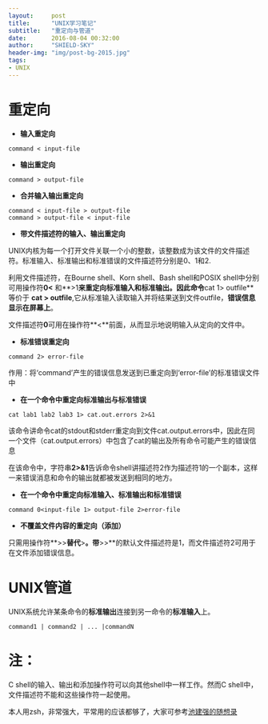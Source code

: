 ```yaml
---
layout:     post
title:      "UNIX学习笔记"
subtitle:   "重定向与管道"
date:       2016-08-04 00:32:00
author:     "SHIELD-SKY"
header-img: "img/post-bg-2015.jpg"
tags:
- UNIX
---
```

重定向
==
<ul>
	<li><b>输入重定向</b></li>
</ul>	

```	
command < input-file	
```	

<ul>
   <li><b>输出重定向</b></li>
</ul>

```
command > output-file
```
<ul>	
   <li><b>合并输入输出重定向</b></li>
</ul>	
   
```
command < input-file > output-file
command > output-file < input-file
```	
   
<ul>
   <li><b>带文件描述符的输入、输出重定向</b></li>
</ul>

UNIX内核为每一个打开文件关联一个小的整数，该整数成为该文件的文件描述符。标准输入、标准输出和标准错误的文件描述符分别是0、1和2.

利用文件描述符，在Bourne shell、Korn shell、Bash shell和POSIX shell中分别可用操作符**0<** 和**>1**来重定向标准输入和标准输出。因此命令**cat 1> outfile** 等价于 **cat > outfile**,它从标准输入读取输入并将结果送到文件outfile，**错误信息显示在屏幕上**。

文件描述符**0**可用在操作符**<**前面，从而显示地说明输入从定向的文件中。 
	   	
<ul>   
   <li><b>标准错误重定向</b></li>	
</ul>	

```
command 2> error-file
```
作用：将‘command’产生的错误信息发送到已重定向到‘error-file’的标准错误文件中
   
<ul>   	
   <li><b>在一个命令中重定向标准输出与标准错误</b></li>
</ul>	

```
cat lab1 lab2 lab3 1> cat.out.errors 2>&1
```

  该命令讲命令cat的stdout和stderr重定向到文件cat.output.errors中，因此在同一个文件（cat.output.errors）中包含了cat的输出及所有命令可能产生的错误信息
  
 在该命令中，字符串**2>&1**告诉命令shell讲描述符2作为描述符1的一个副本，这样一来错误消息和命令的输出就都被发送到相同的地方。
<ul>   	
   <li><b>在一个命令中重定向标准输入、标准输出和标准错误</b></li>
</ul>	

```
command 0<input-file 1> output-file 2>error-file
```

<ul>   	
   <li><b>不覆盖文件内容的重定向（添加）</b></li>
</ul>	

只需用操作符**>>**替代**>**。带**>>**的默认文件描述符是1，而文件描述符2可用于在文件添加错误信息。

UNIX管道
==
UNIX系统允许某条命令的**标准输出**连接到另一命令的**标准输入**上。

```
command1 | command2 | ... |commandN
```

注：
==

C shell的输入、输出和添加操作符可以向其他shell中一样工作。然而C shell中，文件描述符不能和这些操作符一起使用。

本人用zsh，非常强大，平常用的应该都够了，大家可参考[池建强的随想录](http://macshuo.com/?p=676)